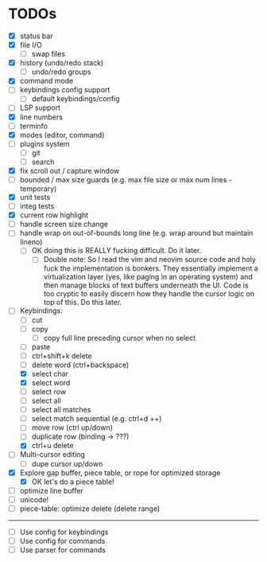# TODOs

- [x] status bar
- [x] file I/O
  - [ ] swap files
- [x] history (undo/redo stack)
  - [ ] undo/redo groups
- [x] command mode
- [ ] keybindings config support
  - [ ] default keybindings/config
- [ ] LSP support
- [x] line numbers
- [ ] terminfo
- [x] modes (editor, command)
- [ ] plugins system
  - [ ] git
  - [ ] search
- [x] fix scroll out / capture window
- [ ] bounded / max size guards (e.g. max file size or max num lines - temporary)
- [x] unit tests
- [ ] integ tests
- [x] current row highlight
- [ ] handle screen size change
- [ ] handle wrap on out-of-bounds long line (e.g. wrap around but maintain lineno)
  - [ ] OK doing this is REALLY fucking difficult. Do it later.
    - [ ] Double note: So I read the vim and neovim source code and holy fuck the implementation is bonkers. They essentially implement a virtualization layer (yes, like paging in an operating system) and then manage blocks of text buffers underneath the UI. Code is too cryptic to easily discern how they handle the cursor logic on top of this. Do this later.
- [ ] Keybindings:
  - [ ] cut
  - [ ] copy
    - [ ] copy full line preceding cursor when no select
  - [ ] paste
  - [ ] ctrl+shift+k delete
  - [ ] delete word (ctrl+backspace)
  - [x] select char
  - [x] select word
  - [ ] select row
  - [ ] select all
  - [ ] select all matches
  - [ ] select match sequential (e.g. ctrl+d ++)
  - [ ] move row (ctrl up/down)
  - [ ] duplicate row (binding -> ???)
  - [x] ctrl+u delete
- [ ] Multi-cursor editing
  - [ ] dupe cursor up/down
- [x] Explore gap buffer, piece table, or rope for optimized storage
  - [x] OK let's do a piece table!
- [ ] optimize line buffer
- [ ] unicode!
- [ ] piece-table: optimize delete (delete range)

---

- [ ] Use config for keybindings
- [ ] Use config for commands
- [ ] Use parser for commands
